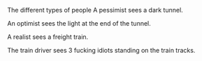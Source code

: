 The different types of people
A pessimist sees a dark tunnel.

An optimist sees the light at the end of the tunnel.

A realist sees a freight train.

The train driver sees 3 fucking idiots standing on the train tracks.